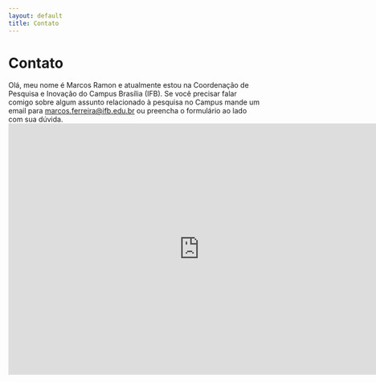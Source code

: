```yaml
---
layout: default
title: Contato
---
```


  <h1 class="pageTitle">Contato</h1>
  Olá, meu nome é Marcos Ramon e atualmente estou na Coordenação de Pesquisa e Inovação do Campus Brasília (IFB).
  Se você precisar falar comigo sobre algum assunto relacionado à pesquisa no Campus mande um email para <a href="mailto:marcos.ferreira@ifb.edu.br">marcos.ferreira@ifb.edu.br</a> ou preencha o formulário ao lado com sua dúvida.
    
  <iframe src="https://docs.google.com/forms/d/e/1FAIpQLSef05GBRy-PmrcESmCUp36Lmh0Hcs0rb98Uim2N7Dg1We9xKQ/viewform?embedded=true" width="760" height="500" frameborder="0" marginheight="0" marginwidth="0">Carregando…</iframe>
